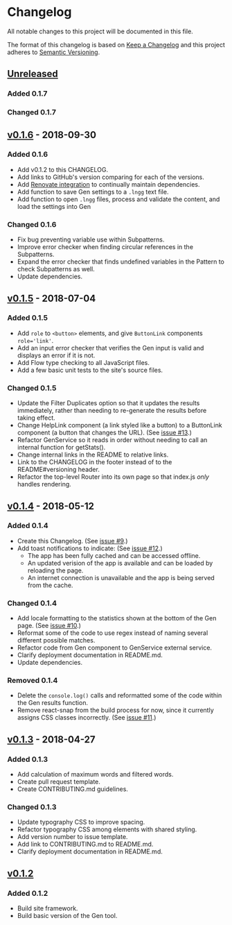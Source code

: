 # Changelog

All notable changes to this project will be documented in this file.

The format of this changelog is based on [Keep a Changelog](https://keepachangelog.com) and this project adheres to [Semantic Versioning](https://semver.org/).

## [Unreleased]

### Added 0.1.7

### Changed 0.1.7

## [v0.1.6] - 2018-09-30

### Added 0.1.6

- Add v0.1.2 to this CHANGELOG.
- Add links to GitHub's version comparing for each of the versions.
- Add [Renovate integration](https://renovatebot.com/) to continually maintain dependencies.
- Add function to save Gen settings to a `.lngg` text file.
- Add function to open `.lngg` files, process and validate the content, and load the settings into Gen

### Changed 0.1.6

- Fix bug preventing variable use within Subpatterns.
- Improve error checker when finding circular references in the Subpatterns.
- Expand the error checker that finds undefined variables in the Pattern to check Subpatterns as well.
- Update dependencies.

## [v0.1.5] - 2018-07-04

### Added 0.1.5

- Add `role` to `<button>` elements, and give `ButtonLink` components `role='link'`.
- Add an input error checker that verifies the Gen input is valid and displays an error if it is not.
- Add Flow type checking to all JavaScript files.
- Add a few basic unit tests to the site's source files.

### Changed 0.1.5

- Update the Filter Duplicates option so that it updates the results immediately, rather than needing to re-generate the results before taking effect.
- Change HelpLink component (a link styled like a button) to a ButtonLink component (a button that changes the URL). (See [issue #13](https://github.com/nai888/langua/issues/13).)
- Refactor GenService so it reads in order without needing to call an internal function for getStats().
- Change internal links in the README to relative links.
- Link to the CHANGELOG in the footer instead of to the README#versioning header.
- Refactor the top-level Router into its own page so that index.js *only* handles rendering.

## [v0.1.4] - 2018-05-12

### Added 0.1.4

- Create this Changelog. (See [issue #9](https://github.com/nai888/langua/issues/9).)
- Add toast notifications to indicate: (See [issue #12](https://github.com/nai888/langua/issues/12).)
  - The app has been fully cached and can be accessed offline.
  - An updated verision of the app is available and can be loaded by reloading the page.
  - An internet connection is unavailable and the app is being served from the cache.

### Changed 0.1.4

- Add locale formatting to the statistics shown at the bottom of the Gen page. (See [issue #10](https://github.com/nai888/langua/issues/10).)
- Reformat some of the code to use regex instead of naming several different possible matches.
- Refactor code from Gen component to GenService external service.
- Clarify deployment documentation in README.md.
- Update dependencies.

### Removed 0.1.4

- Delete the `console.log()` calls and reformatted some of the code within the Gen results function.
- Remove react-snap from the build process for now, since it currently assigns CSS classes incorrectly. (See [issue #11](https://github.com/nai888/langua/issues/11).)

## [v0.1.3] - 2018-04-27

### Added 0.1.3

- Add calculation of maximum words and filtered words.
- Create pull request template.
- Create CONTRIBUTING.md guidelines.

### Changed 0.1.3

- Update typography CSS to improve spacing.
- Refactor typography CSS among elements with shared styling.
- Add version number to issue template.
- Add link to CONTRIBUTING.md to README.md.
- Clarify deployment documentation in README.md.

## [v0.1.2]

### Added 0.1.2

- Build site framework.
- Build basic version of the Gen tool.

[Unreleased]: https://github.com/nai888/langua/compare/v0.1.6...HEAD
[v0.1.6]: https://github.com/nai888/langua/compare/v0.1.5...v0.1.6
[v0.1.5]: https://github.com/nai888/langua/compare/v0.1.4...v0.1.5
[v0.1.4]: https://github.com/nai888/langua/compare/v0.1.3...v0.1.4
[v0.1.3]: https://github.com/nai888/langua/compare/b5e3e039d054041d8757ffa331d4702b9ea60dd8...v0.1.3
[v0.1.2]: https://github.com/nai888/langua/compare/d0ce8c9ed58aeef8802092d220af7c57f9f0da29...a6e3d281e83fee7648864ac8eaee3f3b8a1b37ff
